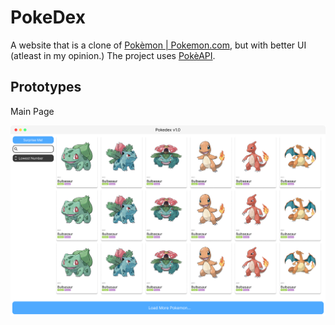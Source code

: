 # PokeDex
A website that is a clone of [Pokèmon | Pokemon.com](https://www.pokemon.com/us/pokedex/), but with better UI (atleast in my opinion.) The project uses [PokèAPI](https://pokeapi.co).

## Prototypes

Main Page

![Main Page](https://raw.githubusercontent.com/Ddundee/PokeDex/main/public/prototype_main.png)
